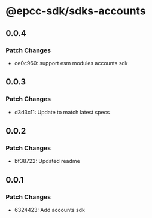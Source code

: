 # @epcc-sdk/sdks-accounts

## 0.0.4

### Patch Changes

- ce0c960: support esm modules accounts sdk

## 0.0.3

### Patch Changes

- d3d3c11: Update to match latest specs

## 0.0.2

### Patch Changes

- bf38722: Updated readme

## 0.0.1

### Patch Changes

- 6324423: Add accounts sdk
